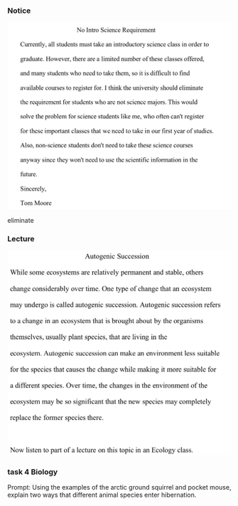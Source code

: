 ### Notice

<img src="./assets/1041689050462_.pic.jpg" alt="1041689050462_.pic" style="zoom:50%;" />

<audio src="./题目/20170415:20200914-TASK2.mp3"></audio>

eliminate

### Lecture

<img src="./assets/1581689248482_.pic.jpg" alt="1581689248482_.pic" style="zoom:50%;" />

<audio src="./题目/6. 20160618 T3.mp3"></audio>

### task 4 Biology

<audio src="../Listening/音频/5. 20160228 T4.mp3"></audio>

Prompt: Using the examples of the arctic ground squirrel and pocket mouse, explain two ways that different animal species enter hibernation.



